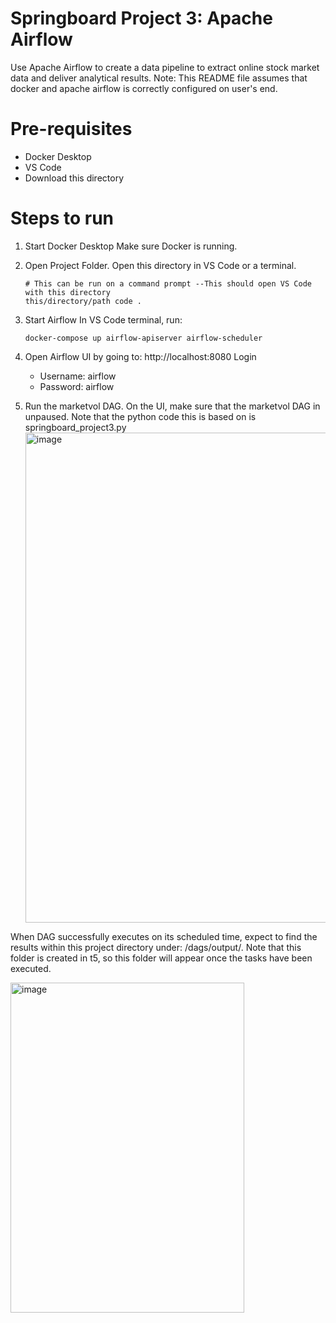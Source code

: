 # Springboard Project 3: Apache Airflow
 Use Apache Airflow to create a data pipeline to extract online stock market  data and deliver analytical results. 
Note: This README file assumes that docker and apache airflow is correctly configured on user's end.

# Pre-requisites
- Docker Desktop
- VS Code
- Download this directory

# Steps to run
1. Start Docker Desktop
   Make sure Docker is running.
2. Open Project Folder. Open this directory in VS Code or a terminal.
   ```
   # This can be run on a command prompt --This should open VS Code with this directory
   this/directory/path code .
   ```
3. Start Airflow
   In VS Code terminal, run:
   ```
   docker-compose up airflow-apiserver airflow-scheduler
   ```
4. Open Airflow UI by going to: http://localhost:8080
   Login
   - Username: airflow
   - Password: airflow
 
5. Run the marketvol DAG.
   On the UI, make sure that the marketvol DAG in unpaused.
   Note that the python code this is based on is springboard_project3.py
   <img width="1712" height="784" alt="image" src="https://github.com/user-attachments/assets/5f59ed15-c4bd-4672-b73b-f5fc0767032d" />

When DAG successfully executes on its scheduled time, expect to find the results within this project directory under:
/dags/output/<YYYY-MM-DD>. Note that this folder is created in t5, so this folder will appear once the tasks have been executed.

<img width="374" height="528" alt="image" src="https://github.com/user-attachments/assets/7a198d86-2947-4795-8adb-8db64d09f1d4" />


